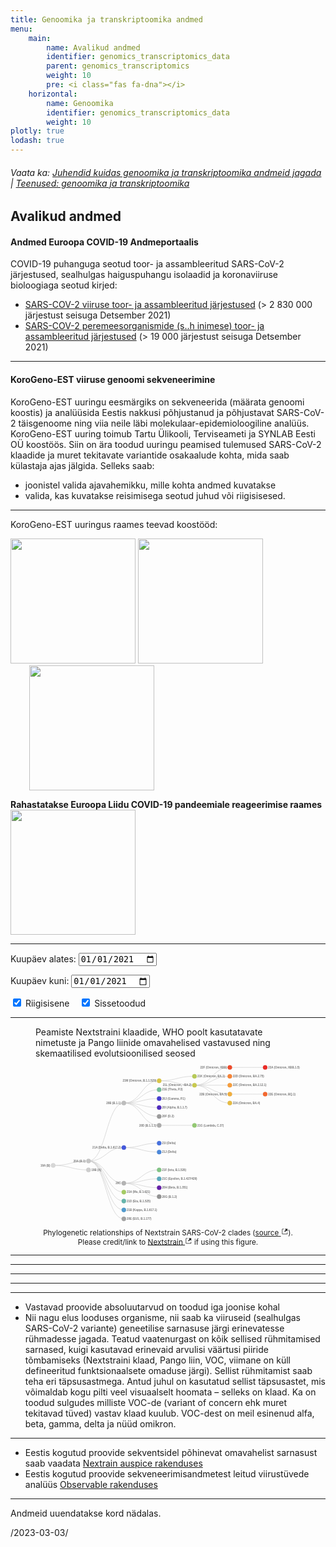 ```yaml
---
title: Genoomika ja transkriptoomika andmed
menu:
    main:
        name: Avalikud andmed
        identifier: genomics_transcriptomics_data
        parent: genomics_transcriptomics
        weight: 10
        pre: <i class="fas fa-dna"></i>
    horizontal:
        name: Genoomika
        identifier: genomics_transcriptomics_data
        weight: 10
plotly: true
lodash: true
---
```


###### Vaata ka: [Juhendid kuidas genoomika ja transkriptoomika andmeid jagada](../guidelines) | [Teenused: genoomika ja transkriptoomika](../services)

## Avalikud andmed

#### Andmed Euroopa COVID-19 Andmeportaalis

COVID-19 puhanguga seotud toor- ja assambleeritud SARS-CoV-2 järjestused, sealhulgas haiguspuhangu isolaadid ja koronaviiruse bioloogiaga seotud kirjed:

* [SARS-COV-2 viiruse toor- ja assambleeritud järjestused](https://www.covid19dataportal.org/sequences?db=embl-covid19) (> 2 830 000 järjestust seisuga Detsember 2021)
* [SARS-COV-2 peremeesorganismide (s..h inimese) toor- ja assambleeritud järjestused](https://www.covid19dataportal.org/host-sequences?db=hostSequences) (> 19 000 järjestust seisuga Detsember 2021)

---

#### KoroGeno-EST viiruse genoomi sekveneerimine

KoroGeno-EST uuringu eesmärgiks on sekveneerida (määrata genoomi koostis) ja analüüsida Eestis nakkusi põhjustanud ja põhjustavat SARS-CoV-2 täisgenoome ning viia neile läbi molekulaar-epidemioloogiline analüüs. KoroGeno-EST uuring toimub Tartu Ülikooli, Terviseameti ja SYNLAB Eesti OÜ koostöös.
Siin on ära toodud uuringu peamised tulemused SARS-CoV-2 klaadide ja muret tekitavate variantide osakaalude kohta, mida saab külastaja ajas jälgida.
Selleks saab:
* joonistel valida ajavahemikku, mille kohta andmed kuvatakse
* valida, kas kuvatakse reisimisega seotud juhud või riigisisesed.

---
KoroGeno-EST uuringus raames teevad koostööd:

<img width="200" src="/img/logos/ut_logo.png">
<img width="200" style="margin-top: -20px;" src="/img/logos/synlab_logo.png">
<img width="200" style="margin-left: 30px;" src="/img/logos/terviseamet_logo.png">

<strong>Rahastatakse Euroopa Liidu COVID-19 pandeemiale reageerimise raames</strong>
<img width="200" src="/img/logos/eu-ee_logo.jpg">

---


<label for="date-from">Kuupäev alates:</label>
<input type="date" id="date-from" name="date-from"
value="2021-01-01">

<label for="date-to">Kuupäev kuni:</label>
<input type="date" id="date-to" name="date-to"
value="2021-01-01">

<input type="checkbox" id="domestic" name="source" value="domestic" checked>
  <label for="domestic"> Riigisisene</label>&nbsp;&nbsp;&nbsp;
<input type="checkbox" id="imported" name="source" value="imported" checked>
  <label for="imported"> Sissetoodud</label><br>

<div id="plotly-plot-clade"></div>
<hr>
<figure id="clades">
    <div class="figure-title">
        Peamiste Nextstraini klaadide, WHO poolt kasutatavate nimetuste ja Pango liinide omavahelised vastavused ning skemaatilised evolutsioonilised seosed
    </div>
    <picture>
        <svg xmlns="http://www.w3.org/2000/svg" class="d3-component" style="font-family:sans-serif;font-size:1.2rem" viewBox="0 0 1800 1150"><g transform="translate(120,0)"><path fill="none" stroke="#ccc" stroke-width="3px" d="M 240 696.0526315789474
              C 120 696.0526315789474,
                120 726.3157894736842,
                0 726.3157894736842"></path><path fill="none" stroke="#ccc" stroke-width="3px" d="M 240 756.578947368421
              C 120 756.578947368421,
                120 726.3157894736842,
                0 726.3157894736842"></path><path fill="none" stroke="#ccc" stroke-width="3px" d="M 480 302.63157894736844
              C 360 302.63157894736844,
                360 696.0526315789474,
                240 696.0526315789474"></path><path fill="none" stroke="#ccc" stroke-width="3px" d="M 480 605.2631578947369
              C 360 605.2631578947369,
                360 696.0526315789474,
                240 696.0526315789474"></path><path fill="none" stroke="#ccc" stroke-width="3px" d="M 480 847.3684210526316
              C 360 847.3684210526316,
                360 696.0526315789474,
                240 696.0526315789474"></path><path fill="none" stroke="#ccc" stroke-width="3px" d="M 480 907.8947368421053
              C 360 907.8947368421053,
                360 696.0526315789474,
                240 696.0526315789474"></path><path fill="none" stroke="#ccc" stroke-width="3px" d="M 480 968.421052631579
              C 360 968.421052631579,
                360 696.0526315789474,
                240 696.0526315789474"></path><path fill="none" stroke="#ccc" stroke-width="3px" d="M 480 1028.9473684210527
              C 360 1028.9473684210527,
                360 696.0526315789474,
                240 696.0526315789474"></path><path fill="none" stroke="#ccc" stroke-width="3px" d="M 480 1089.4736842105262
              C 360 1089.4736842105262,
                360 696.0526315789474,
                240 696.0526315789474"></path><path fill="none" stroke="#ccc" stroke-width="3px" d="M 720 151.31578947368422
              C 600 151.31578947368422,
                600 302.63157894736844,
                480 302.63157894736844"></path><path fill="none" stroke="#ccc" stroke-width="3px" d="M 720 211.8421052631579
              C 600 211.8421052631579,
                600 302.63157894736844,
                480 302.63157894736844"></path><path fill="none" stroke="#ccc" stroke-width="3px" d="M 720 272.36842105263156
              C 600 272.36842105263156,
                600 302.63157894736844,
                480 302.63157894736844"></path><path fill="none" stroke="#ccc" stroke-width="3px" d="M 720 332.89473684210526
              C 600 332.89473684210526,
                600 302.63157894736844,
                480 302.63157894736844"></path><path fill="none" stroke="#ccc" stroke-width="3px" d="M 720 393.42105263157896
              C 600 393.42105263157896,
                600 302.63157894736844,
                480 302.63157894736844"></path><path fill="none" stroke="#ccc" stroke-width="3px" d="M 720 453.94736842105266
              C 600 453.94736842105266,
                600 302.63157894736844,
                480 302.63157894736844"></path><path fill="none" stroke="#ccc" stroke-width="3px" d="M 720 575
              C 600 575,
                600 605.2631578947369,
                480 605.2631578947369"></path><path fill="none" stroke="#ccc" stroke-width="3px" d="M 720 635.5263157894736
              C 600 635.5263157894736,
                600 605.2631578947369,
                480 605.2631578947369"></path><path fill="none" stroke="#ccc" stroke-width="3px" d="M 720 756.578947368421
              C 600 756.578947368421,
                600 847.3684210526316,
                480 847.3684210526316"></path><path fill="none" stroke="#ccc" stroke-width="3px" d="M 720 817.1052631578948
              C 600 817.1052631578948,
                600 847.3684210526316,
                480 847.3684210526316"></path><path fill="none" stroke="#ccc" stroke-width="3px" d="M 720 877.6315789473684
              C 600 877.6315789473684,
                600 847.3684210526316,
                480 847.3684210526316"></path><path fill="none" stroke="#ccc" stroke-width="3px" d="M 720 938.1578947368421
              C 600 938.1578947368421,
                600 847.3684210526316,
                480 847.3684210526316"></path><path fill="none" stroke="#ccc" stroke-width="3px" d="M 960 121.05263157894737
              C 840 121.05263157894737,
                840 151.31578947368422,
                720 151.31578947368422"></path><path fill="none" stroke="#ccc" stroke-width="3px" d="M 960 181.57894736842104
              C 840 181.57894736842104,
                840 151.31578947368422,
                720 151.31578947368422"></path><path fill="none" stroke="#ccc" stroke-width="3px" d="M 960 453.94736842105266
              C 840 453.94736842105266,
                840 453.94736842105266,
                720 453.94736842105266"></path><path fill="none" stroke="#ccc" stroke-width="3px" d="M 1200 60.526315789473685
              C 1080 60.526315789473685,
                1080 181.57894736842104,
                960 181.57894736842104"></path><path fill="none" stroke="#ccc" stroke-width="3px" d="M 1200 121.05263157894737
              C 1080 121.05263157894737,
                1080 181.57894736842104,
                960 181.57894736842104"></path><path fill="none" stroke="#ccc" stroke-width="3px" d="M 1200 181.57894736842104
              C 1080 181.57894736842104,
                1080 181.57894736842104,
                960 181.57894736842104"></path><path fill="none" stroke="#ccc" stroke-width="3px" d="M 1200 242.10526315789474
              C 1080 242.10526315789474,
                1080 181.57894736842104,
                960 181.57894736842104"></path><path fill="none" stroke="#ccc" stroke-width="3px" d="M 1200 302.63157894736844
              C 1080 302.63157894736844,
                1080 181.57894736842104,
                960 181.57894736842104"></path><path fill="none" stroke="#ccc" stroke-width="3px" d="M 1440 60.526315789473685
              C 1320 60.526315789473685,
                1320 60.526315789473685,
                1200 60.526315789473685"></path><path fill="none" stroke="#ccc" stroke-width="3px" d="M 1440 242.10526315789474
              C 1320 242.10526315789474,
                1320 242.10526315789474,
                1200 242.10526315789474"></path><g class="node" transform="translate(0,726.3157894736842)"><circle class="node" r="15" style="fill: rgb(215, 215, 215); stroke: rgb(186, 186, 186);"></circle><text dy=".35em" x="-20" text-anchor="end" fill="#777" font-weight="700">19A (B)</text></g><g class="node" transform="translate(240,696.0526315789474)"><circle class="node" r="15" style="fill: rgb(198, 198, 198); stroke: rgb(171, 171, 171);"></circle><text dy=".35em" x="-20" text-anchor="end" fill="#777" font-weight="700">20A (B.1)</text></g><g class="node" transform="translate(240,756.578947368421)"><circle class="node" r="15" style="fill: rgb(206, 206, 206); stroke: rgb(179, 179, 179);"></circle><text dy=".35em" x="20" text-anchor="start" fill="#777" font-weight="700">19B (A)</text></g><g class="node" transform="translate(480,302.63157894736844)"><circle class="node" r="15" style="fill: rgb(189, 189, 189); stroke: rgb(164, 164, 164);"></circle><text dy=".35em" x="-20" text-anchor="end" fill="#777" font-weight="700">20B (B.1.1)</text></g><g class="node" transform="translate(480,605.2631578947369)"><circle class="node" r="15" style="fill: rgb(68, 88, 220); stroke: rgb(59, 76, 191);"></circle><text dy=".35em" x="-20" text-anchor="end" fill="#777" font-weight="700">21A (Delta, B.1.617.2)</text></g><g class="node" transform="translate(480,847.3684210526316)"><circle class="node" r="15" style="fill: rgb(180, 180, 180); stroke: rgb(156, 156, 156);"></circle><text dy=".35em" x="-20" text-anchor="end" fill="#777" font-weight="700">20C</text></g><g class="node" transform="translate(480,907.8947368421053)"><circle class="node" r="15" style="fill: rgb(164, 203, 100); stroke: rgb(142, 176, 87);"></circle><text dy=".35em" x="20" text-anchor="start" fill="#777" font-weight="700">21H (Mu, B.1.621)</text></g><g class="node" transform="translate(480,968.421052631579)"><circle class="node" r="15" style="fill: rgb(102, 181, 172); stroke: rgb(88, 157, 149);"></circle><text dy=".35em" x="20" text-anchor="start" fill="#777" font-weight="700">21D (Eta, B.1.525)</text></g><g class="node" transform="translate(480,1028.9473684210527)"><circle class="node" r="15" style="fill: rgb(82, 155, 206); stroke: rgb(71, 134, 179);"></circle><text dy=".35em" x="20" text-anchor="start" fill="#777" font-weight="700">21B (Kappa, B.1.617.1)</text></g><g class="node" transform="translate(480,1089.4736842105262)"><circle class="node" r="15" style="fill: rgb(163, 163, 163); stroke: rgb(142, 142, 142);"></circle><text dy=".35em" x="20" text-anchor="start" fill="#777" font-weight="700">20E (EU1, B.1.177)</text></g><g class="node" transform="translate(720,151.31578947368422)"><circle class="node" r="15" style="fill: rgb(218, 198, 71); stroke: rgb(189, 171, 61);"></circle><text dy=".35em" x="-20" text-anchor="end" fill="#777" font-weight="700">21M (Omicron, B.1.1.529)</text></g><g class="node" transform="translate(720,211.8421052631579)"><circle class="node" r="15" style="fill: rgb(115, 190, 152); stroke: rgb(100, 165, 132);"></circle><text dy=".35em" x="20" text-anchor="start" fill="#777" font-weight="700">21E (Theta, P.3)</text></g><g class="node" transform="translate(720,272.36842105263156)"><circle class="node" r="15" style="fill: rgb(69, 62, 210); stroke: rgb(60, 54, 183);"></circle><text dy=".35em" x="20" text-anchor="start" fill="#777" font-weight="700">20J (Gamma, P.1)</text></g><g class="node" transform="translate(720,332.89473684210526)"><circle class="node" r="15" style="fill: rgb(79, 42, 191); stroke: rgb(69, 36, 166);"></circle><text dy=".35em" x="20" text-anchor="start" fill="#777" font-weight="700">20I (Alpha, B.1.1.7)</text></g><g class="node" transform="translate(720,393.42105263157896)"><circle class="node" r="15" style="fill: rgb(155, 155, 155); stroke: rgb(134, 134, 134);"></circle><text dy=".35em" x="20" text-anchor="start" fill="#777" font-weight="700">20F (D.2)</text></g><g class="node" transform="translate(720,453.94736842105266)"><circle class="node" r="15" style="fill: rgb(172, 172, 172); stroke: rgb(149, 149, 149);"></circle><text dy=".35em" x="-20" text-anchor="end" fill="#777" font-weight="700">20D (B.1.1.1)</text></g><g class="node" transform="translate(720,575)"><circle class="node" r="15" style="fill: rgb(70, 113, 222); stroke: rgb(61, 98, 193);"></circle><text dy=".35em" x="20" text-anchor="start" fill="#777" font-weight="700">21I (Delta)</text></g><g class="node" transform="translate(720,635.5263157894736)"><circle class="node" r="15" style="fill: rgb(74, 135, 218); stroke: rgb(64, 117, 189);"></circle><text dy=".35em" x="20" text-anchor="start" fill="#777" font-weight="700">21J (Delta)</text></g><g class="node" transform="translate(720,756.578947368421)"><circle class="node" r="15" style="fill: rgb(130, 197, 133); stroke: rgb(113, 170, 115);"></circle><text dy=".35em" x="20" text-anchor="start" fill="#777" font-weight="700">21F (Iota, B.1.526)</text></g><g class="node" transform="translate(720,817.1052631578948)"><circle class="node" r="15" style="fill: rgb(91, 170, 190); stroke: rgb(79, 147, 165);"></circle><text dy=".35em" x="20" text-anchor="start" fill="#777" font-weight="700">21C (Epsilon, B.1.427/429)</text></g><g class="node" transform="translate(720,877.6315789473684)"><circle class="node" r="15" style="fill: rgb(101, 31, 169); stroke: rgb(88, 27, 146);"></circle><text dy=".35em" x="20" text-anchor="start" fill="#777" font-weight="700">20H (Beta, B.1.351)</text></g><g class="node" transform="translate(720,938.1578947368421)"><circle class="node" r="15" style="fill: rgb(146, 146, 146); stroke: rgb(127, 127, 127);"></circle><text dy=".35em" x="20" text-anchor="start" fill="#777" font-weight="700">20G (B.1.2)</text></g><g class="node" transform="translate(960,121.05263157894737)"><circle class="node" r="15" style="fill: rgb(183, 203, 88); stroke: rgb(158, 176, 76);"></circle><text dy=".35em" x="20" text-anchor="start" fill="#777" font-weight="700">21K (Omicron, BA.1)</text></g><g class="node" transform="translate(960,181.57894736842104)"><circle class="node" r="15" style="fill: rgb(201, 202, 78); stroke: rgb(174, 175, 68);"></circle><text dy=".35em" x="-20" text-anchor="end" fill="#777" font-weight="700">21L (Omicron, ~BA.2)</text></g><g class="node" transform="translate(960,453.94736842105266)"><circle class="node" r="15" style="fill: rgb(147, 201, 115); stroke: rgb(128, 174, 100);"></circle><text dy=".35em" x="20" text-anchor="start" fill="#777" font-weight="700">21G (Lambda, C.37)</text></g><g class="node" transform="translate(1200,60.526315789473685)"><circle class="node" r="15" style="fill: rgb(239, 74, 43); stroke: rgb(208, 64, 37);"></circle><text dy=".35em" x="-20" text-anchor="end" fill="#777" font-weight="700">22F (Omicron, XBB)</text></g><g class="node" transform="translate(1200,121.05263157894737)"><circle class="node" r="15" style="fill: rgb(247, 132, 54); stroke: rgb(214, 115, 47);"></circle><text dy=".35em" x="20" text-anchor="start" fill="#777" font-weight="700">22D (Omicron, BA.2.75)</text></g><g class="node" transform="translate(1200,181.57894736842104)"><circle class="node" r="15" style="fill: rgb(247, 157, 59); stroke: rgb(214, 136, 51);"></circle><text dy=".35em" x="20" text-anchor="start" fill="#777" font-weight="700">22C (Omicron, BA.2.12.1)</text></g><g class="node" transform="translate(1200,242.10526315789474)"><circle class="node" r="15" style="fill: rgb(241, 174, 62); stroke: rgb(209, 151, 54);"></circle><text dy=".35em" x="-20" text-anchor="end" fill="#777" font-weight="700">22B (Omicron, BA.5)</text></g><g class="node" transform="translate(1200,302.63157894736844)"><circle class="node" r="15" style="fill: rgb(231, 188, 67); stroke: rgb(200, 163, 58);"></circle><text dy=".35em" x="20" text-anchor="start" fill="#777" font-weight="700">22A (Omicron, BA.4)</text></g><g class="node" transform="translate(1440,60.526315789473685)"><circle class="node" r="15" style="fill: rgb(235, 43, 38); stroke: rgb(204, 37, 33);"></circle><text dy=".35em" x="20" text-anchor="start" fill="#777" font-weight="700">23A (Omicron, XBB.1.5)</text></g><g class="node" transform="translate(1440,242.10526315789474)"><circle class="node" r="15" style="fill: rgb(244, 104, 48); stroke: rgb(211, 90, 42);"></circle><text dy=".35em" x="20" text-anchor="start" fill="#777" font-weight="700">22E (Omicron, BQ.1)</text></g></g></svg>
    </picture>
    <figcaption style="text-align: center">
        <small>
            <span>Phylogenetic relationships of Nextstrain SARS-CoV-2 clades (</span><a target="_blank" rel="noopener noreferrer" href="https://github.com/nextstrain/ncov-clades-schema"><span>source</span> <span><svg stroke="currentColor" fill="currentColor" stroke-width="0" viewBox="0 0 12 16" height="1em" width="1em" xmlns="http://www.w3.org/2000/svg"><path fill-rule="evenodd" d="M11 10h1v3c0 .55-.45 1-1 1H1c-.55 0-1-.45-1-1V3c0-.55.45-1 1-1h3v1H1v10h10v-3zM6 2l2.25 2.25L5 7.5 6.5 9l3.25-3.25L12 8V2H6z"></path></svg></span></a><span>). Please credit/link to </span><a target="_blank" rel="noopener noreferrer" href="https://nextstrain.org"><span>Nextstrain</span> <span><svg stroke="currentColor" fill="currentColor" stroke-width="0" viewBox="0 0 12 16" height="1em" width="1em" xmlns="http://www.w3.org/2000/svg"><path fill-rule="evenodd" d="M11 10h1v3c0 .55-.45 1-1 1H1c-.55 0-1-.45-1-1V3c0-.55.45-1 1-1h3v1H1v10h10v-3zM6 2l2.25 2.25L5 7.5 6.5 9l3.25-3.25L12 8V2H6z"></path></svg></span></a><span> if using this figure.</span></small>
    </figcaption>
</figure>
<hr>
<div id="plotly-plot-pos"></div>
<hr>
<div id="plotly-plot-county"></div>
<hr>
<div id="plotly-plot-region"></div>
<hr>
<div id="plotly-plot-age"></div>
<hr>
<div id="plotly-plot-gender"></div>

<script src="/plotly-plot.js?updated=2023-03-03"></script>

* Vastavad proovide absoluutarvud on toodud iga joonise kohal
* Nii nagu elus looduses organisme, nii saab ka viiruseid (sealhulgas SARS-CoV-2 variante) geneetilise sarnasuse järgi erinevatesse rühmadesse jagada. Teatud vaatenurgast on kõik sellised rühmitamised sarnased, kuigi kasutavad erinevaid arvulisi väärtusi piiride tõmbamiseks (Nextstraini klaad, Pango liin, VOC, viimane on küll defineeritud funktsionaalsete omaduse järgi). Sellist rühmitamist saab teha eri täpsusastmega. Antud juhul on kasutatud sellist täpsusastet, mis võimaldab kogu pilti veel visuaalselt hoomata – selleks on klaad. Ka on toodud sulgudes milliste VOC-de (variant of concern ehk muret tekitavad tüved) vastav klaad kuulub. VOC-dest on meil esinenud alfa, beta, gamma, delta ja nüüd omikron.

---

* Eestis kogutud proovide sekventsidel põhinevat omavahelist sarnasust saab vaadata [Nextrain auspice rakenduses](https://auspice.biit.cs.ut.ee/ncov/est)
* Eestis kogutud proovide sekveneerimisandmetest leitud viirustüvede analüüs [Observable rakenduses](https://covid19dataportal.ee/observable)

---

Andmeid uuendatakse kord nädalas.

/2023-03-03/

